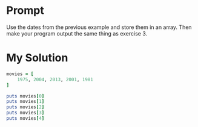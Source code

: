 # Prompt

Use the dates from the previous example and store them in an array. Then make your program output the same thing as exercise 3.

# My Solution

```ruby
movies = [
    1975, 2004, 2013, 2001, 1981
]

puts movies[0]
puts movies[1]
puts movies[2]
puts movies[3]
puts movies[4]
```
